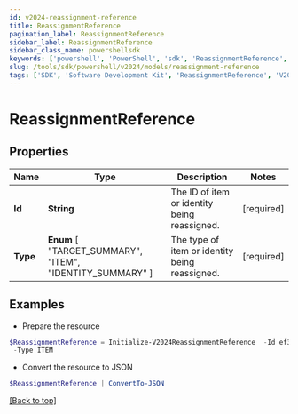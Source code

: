 ```yaml
---
id: v2024-reassignment-reference
title: ReassignmentReference
pagination_label: ReassignmentReference
sidebar_label: ReassignmentReference
sidebar_class_name: powershellsdk
keywords: ['powershell', 'PowerShell', 'sdk', 'ReassignmentReference', 'V2024ReassignmentReference'] 
slug: /tools/sdk/powershell/v2024/models/reassignment-reference
tags: ['SDK', 'Software Development Kit', 'ReassignmentReference', 'V2024ReassignmentReference']
---
```



# ReassignmentReference

## Properties

Name | Type | Description | Notes
------------ | ------------- | ------------- | -------------
**Id** | **String** | The ID of item or identity being reassigned. | [required]
**Type** |  **Enum** [  "TARGET_SUMMARY",    "ITEM",    "IDENTITY_SUMMARY" ] | The type of item or identity being reassigned. | [required]

## Examples

- Prepare the resource
```powershell
$ReassignmentReference = Initialize-V2024ReassignmentReference  -Id ef38f94347e94562b5bb8424a56397d8 `
 -Type ITEM
```

- Convert the resource to JSON
```powershell
$ReassignmentReference | ConvertTo-JSON
```


[[Back to top]](#) 

